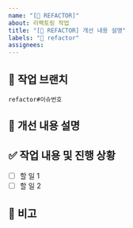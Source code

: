 ```yaml
---
name: "[🧩 REFACTOR]"
about: 리팩토링 작업
title: "[🧩 REFACTOR] 개선 내용 설명"
labels: "🧩 refactor"
assignees:
---
```


## 🌳 작업 브랜치

<!-- 이슈 생성과 함께 번호가 생성됩니다. 생성 후 수정해주세요. -->

`refactor#이슈번호`

## 🧩 개선 내용 설명

<!-- 개선할 내용에 대해 간결히 설명해주세요. 기대효과가 있다면 함께 작성해주세요. -->

## ✅ 작업 내용 및 진행 상황

<!-- 개선 작업을 위해 필요한 작업은 체크 박스로 관리 합니다. -->

- [ ] 할 일 1
- [ ] 할 일 2

## 💬 비고
